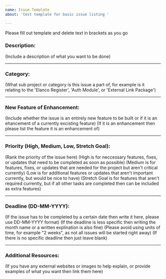 ```yaml
---
name: Issue Template
about: 'test template for basic issue listing '

---
```


Please fill out template and delete text in brackets as you go

### Description: ###
(Include a description of what you want to be done) 


---
### Category: ###
(What sub project or category is this issue a part of, for example is it relating to the 'Elanco Register', 'Auth Module', or 'External Link Package')


---
### New Feature of Enhancement: ###
(Include whether the issue is an entirely new feature to be built or if it is an ehancement of a currently excisting feature)
(If it is an enhancement then please list the feature it is an enhancement of)


---
### Priority (High, Medium, Low, Stretch Goal): ###
(Rank the priority of the issue here)
(High is for neccessary features, fixes, or updates that need to be completed as soon as possible)
(Medium is for features, fixes, or updates that are needed for the project but aren't critical currently)
(Low is for additional features or updates that aren't important currently, but would be nice to have)
(Stretch Goal is for features that aren't required currently, but if all other tasks are completed then can be included as extra features)


---
### Deadline (DD-MM-YYYY): ###
(If the issue has to be completed by a certain date then write it here, please use DD-MM-YYYY format)
(If the deadline is less specific then writing the month name or a written explination is also fine)
(Please avoid using units of time, for example "2 weeks", as not all issues will be started right away)
(If there is no specific deadline then just leave blank)


---
### Additional Resources: ###
(If you have any external websites or images to help explain, or provide examples of what you want then link them here)
